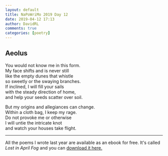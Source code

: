 ```yaml
---  
layout: default  
title: NaPoWriMo 2019 Day 12  
date: 2019-04-12 17:13  
author: DavidRL  
comments: true  
categories: [poetry] 
---  
```

  
<h2>Aeolus</h2>  
<!-- /wp:heading -->  

  
<p>You would not know me in this form.<br />My face shifts and is never still<br />like the empty dunes that whistle<br />so sweetly or the swaying branches.<br />If inclined, I will fill your sails<br />with the steady direction of home,<br />and help your seeds scatter over soil.</p>  


  
<p>But my origins and allegiances can change.<br />Within a cloth bag, I keep my rage.<br />Do not provoke me or otherwise<br />I will untie the intricate knot<br />and watch your houses take flight. </p>  


 
<hr class="wp-block-separator"/>  
 

   
<p>All the poems I wrote last year are available as an ebook for free. It's called <em>Lost in April Fog </em>and you can <a href="/aprilfog/">download it here. </a></p>  

